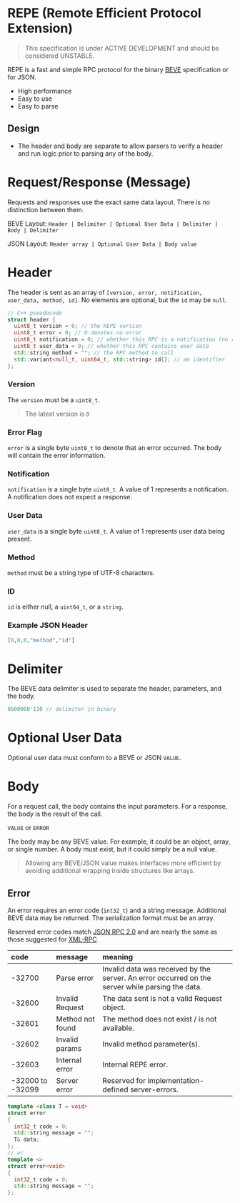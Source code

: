 # REPE (Remote Efficient Protocol Extension)

> This specification is under ACTIVE DEVELOPMENT and should be considered UNSTABLE.

REPE is a fast and simple RPC protocol for the binary [BEVE](https://github.com/stephenberry/beve) specification or for JSON.

- High performance
- Easy to use
- Easy to parse

## Design

- The header and body are separate to allow parsers to verify a header and run logic prior to parsing any of the body.

# Request/Response (Message)

Requests and responses use the exact same data layout. There is no distinction between them.

BEVE Layout: `Header | Delimiter | Optional User Data | Delimiter | Body | Delimiter`

JSON Layout: `Header array | Optional User Data | Body value`

# Header

The header is sent as an array of `[version, error, notification, user_data, method, id]`. No elements are optional, but the `id`  may be `null`.

```c++
// C++ pseudocode
struct header {
  uint8_t version = 0; // the REPE version
  uint8_t error = 0; // 0 denotes no error
  uint8_t notification = 0; // whether this RPC is a notification (no response returned)
  uint8_t user_data = 0; // whether this RPC contains user data
  std::string method = ""; // the RPC method to call
  std::variant<null_t, uint64_t, std::string> id{}; // an identifier
};
```

### Version

The `version` must be a `uint8_t`.

> The latest version is `0`

### Error Flag

`error` is a single byte `uint8_t` to denote that an error occurred. The body will contain the error information.

### Notification

`notification` is a single byte `uint8_t`. A value of 1 represents a notification. A notification does not expect a response.

### User Data

`user_data` is a single byte `uint8_t`. A value of 1 represents user data being present.

### Method

`method` must be a string type of UTF-8 characters.

### ID

`id` is either null, a `uint64_t`, or a `string`.

### Example JSON Header

```json
[0,0,0,"method","id"]
```

# Delimiter

The BEVE data delimiter is used to separate the header, parameters, and the body.

```c++
0b00000'110 // delimiter in binary
```

# Optional User Data

Optional user data must conform to a BEVE or JSON `VALUE`.

# Body

For a request call, the body contains the input parameters. For a response, the body is the result of the call.

`VALUE` or `ERROR`

The body may be any BEVE value. For example, it could be an object, array, or single number. A body must exist, but it could simply be a null value.

> Allowing any BEVE/JSON value makes interfaces more efficient by avoiding additional wrapping inside structures like arrays.

## Error

An error requires an error code (`int32_t`) and a string message. Additional BEVE data may be returned. The serialization format must be an array.

Reserved error codes match [JSON RPC 2.0](https://www.jsonrpc.org/specification) and are nearly the same as those suggested for [XML-RPC](http://xmlrpc-epi.sourceforge.net/specs/rfc.fault_codes.php)

| code             | message          | meaning                                                      |
| :--------------- | :--------------- | :----------------------------------------------------------- |
| -32700           | Parse error      | Invalid data was received by the server. An error occurred on the server while parsing the data. |
| -32600           | Invalid Request  | The data sent is not a valid Request object.                 |
| -32601           | Method not found | The method does not exist / is not available.                |
| -32602           | Invalid params   | Invalid method parameter(s).                                 |
| -32603           | Internal error   | Internal REPE error.                                         |
| -32000 to -32099 | Server error     | Reserved for implementation-defined server-errors.           |

```c++
template <class T = void>
struct error
{
  int32_t code = 0;
  std::string message = "";
  T& data;
};
// or
template <>
struct error<void>
{
  int32_t code = 0;
  std::string message = "";
};
```
